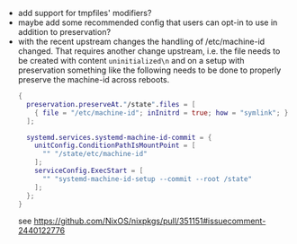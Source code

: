 * add support for tmpfiles' modifiers?
* maybe add some recommended config that users can opt-in to use in addition
  to preservation?
* with the recent upstream changes the handling of /etc/machine-id changed.
  That requires another change upstream, i.e. the file needs to be created with content
  `uninitialized\n` and on a setup with preservation something like the following needs
  to be done to properly preserve the machine-id across reboots.
  ```nix
  {
    preservation.preserveAt."/state".files = [
      { file = "/etc/machine-id"; inInitrd = true; how = "symlink"; }
    ];

    systemd.services.systemd-machine-id-commit = {
      unitConfig.ConditionPathIsMountPoint = [
        "" "/state/etc/machine-id"
      ];
      serviceConfig.ExecStart = [
        "" "systemd-machine-id-setup --commit --root /state"
      ];
    };
  }
  ```
  see https://github.com/NixOS/nixpkgs/pull/351151#issuecomment-2440122776
